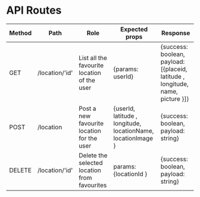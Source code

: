# API Routes    

| Method | Path | Role | Expected props | Response |
|---|---|---|---|--|
| GET	| /location/'id' | List all the favourite location of the user | {params: userId} | {success: boolean, payload: [{placeid, latitude , longitude, name, picture }]} | 
| POST | /location | Post a new favourite location for the user | {userId, latitude , longitude, locationName, locationImage }	| {success: boolean, payload: string} |
| DELETE | /location/'id' |	Delete the selected location from favourites | params: {locationId }	| {success: boolean, payload: string}	|
